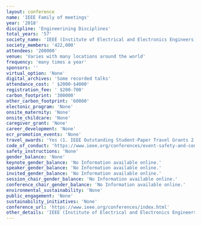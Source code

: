 ```yaml
---
layout: conference 
name: 'IEEE Family of meetings'
year: '2018'
discipline: 'Engineerining Disciplines'
total_years: '57'
society_name: 'IEEE (Institute of Electrical and Electronics Engineers) '
society_members: '422,000'
attendees: '200000'
venue: 'Varies with many locations around the world'
frequency: 'many times a year'
sponsors: ''
virtual_option: 'None'
digital_archives: 'Some recorded talks'
attendance_cost: ' $2000-$4000'
registration_fee: ' $200-700'
carbon_footprint: '300000'
other_carbon_footprint: '60000'
electonic_program: 'None'
onsite_maternity: 'None'
onsite_childcare: 'None'
caregiver_grant: 'None'
career_development: 'None'
ecr_promotion_events: 'None'
travel_awards: 'Yes (1. IEEE Outstanding Student-Paper Travel Grants 2. IEEE Conference Travel Grant Program for Researchers from Developing Countries.)'
code_of_conduct: 'https://www.ieee.org/conferences/event-safety-and-conduct-statement-for-conferences.html'
safety_instructions: 'None'
gender_balance: 'None'
keynote_gender_balance: 'No Information available online.'
speaker_gender_balance: 'No Information available online.'
invited_gender_balance: 'No Information available online.'
session_chair_gender_balance: 'No Information available online.'
conference_chair_gender_balance: 'No Information available online.'
environmental_sustainability: 'None'
public_engagement: 'None'
sustainability_initiatives: 'None'
conference_url: 'https://www.ieee.org/conferences/index.html'
other_details: 'IEEE (Institute of Electrical and Electronics Engineers) is the Worlds largest Engineering Society by Membership with over 422,000 members in more than 160 countries, more than 50 percent of whom are from outside the United States. More than 123,000 Student members. 339 Sections in ten geographic Regions worldwide. IEEE holds more than 1,900 conferences a year. '
---
```

